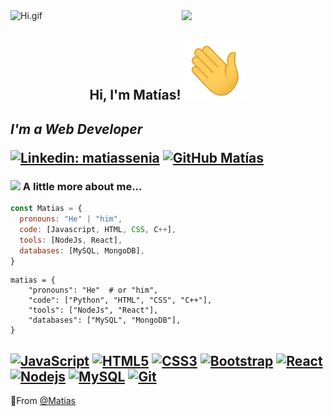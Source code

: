 
<img src="/ABSphreak/ABSphreak/blob/master/gifs/Hi.gif?raw=true" alt="Hi.gif">
<img align='right' src="https://media.giphy.com/media/M9gbBd9nbDrOTu1Mqx/giphy.gif" width="230">
<h2 <h2 align="center" > Hi, I'm Matías! <img src="https://github.com/ABSphreak/ABSphreak/blob/master/gifs/Hi.gif" width="100"><h2>

<p><em>I'm a Web Developer 
</em></p>

[![Linkedin: matiassenia](https://img.shields.io/badge/-Matias-blue?style=flat-square&logo=Linkedin&logoColor=white&link=https://www.linkedin.com/in/matias-senia-440044146/)](https://www.linkedin.com/in/matias-senia-440044146/)
[![GitHub Matías](https://img.shields.io/github/followers/matiassenia?label=follow&style=social)](https://github.com/matiassenia)


### <img src="https://media.giphy.com/media/VgCDAzcKvsR6OM0uWg/giphy.gif" width="50"> A little more about me...  

```javascript
const Matias = {
  pronouns: "He" | "him",
  code: [Javascript, HTML, CSS, C++],
  tools: [NodeJs, React],
  databases: [MySQL, MongoDB],
}
```

```
matias = {
    "pronouns": "He"  # or "him",
    "code": ["Python", "HTML", "CSS", "C++"],
    "tools": ["NodeJs", "React"],
    "databases": ["MySQL", "MongoDB"],
}
```

[![JavaScript](https://img.shields.io/badge/-JavaScript-black?style=flat&logo=javascript&linkhttps://github.com/matiassenia)](https://github.com/matiassenia) 
[![HTML5](https://img.shields.io/badge/-HTML5-E34F26?style=flat&logo=html5&logoColor=white&link=https://github.com/jessi-andre)](https://github.com/matiassenia) 
[![CSS3](https://img.shields.io/badge/-CSS3-1572B6?style=flat&logo=css3&link=https://github.com/jessi-andre)](https://github.com/matiassenia) 
[![Bootstrap](https://img.shields.io/badge/-Bootstrap-563D7C?style=flat&logo=bootstrap&link=https://github.com/jessi-andre)](https://github.com/matiassenia)
[![React](https://img.shields.io/badge/-React-black?style=flat&logo=react&link=https://github.com/matiassenia)](https://github.com/matiassenia) 
[![Nodejs](https://img.shields.io/badge/-Nodejs-green?style=flat&logo=Node.js&link=https://github.com/matiassenia)](https://github.com/matiassenia) 
[![MySQL](https://img.shields.io/badge/-MySQL-black?style=flat&logo=mysql&link=https://github.com/matiassenia)](https://github.com/matiassenia)
[![Git](https://img.shields.io/badge/-Git-black?style=flat&logo=git&link=https://github.com/matiassenia)](https://github.com/matiassenia) 
---

🌱From [@Matias](https://github.com/matiassenia)
<!--
**matiassenia/matiassenia** is a ✨ _special_ ✨ repository because its `README.md` (this file) appears on your GitHub profile.

